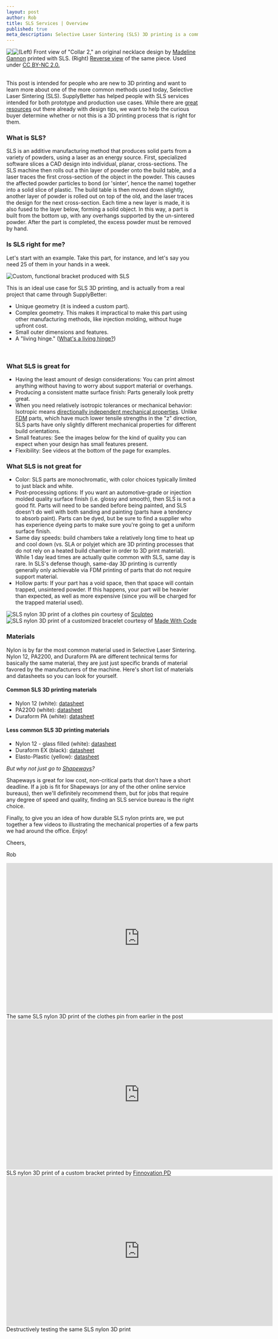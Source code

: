 ```yaml
--- 
layout: post
author: Rob
title: SLS Services | Overview
published: true
meta_description: Selective Laser Sintering (SLS) 3D printing is a commercial manufacturing process with nuances that need to be considered when designing your next custom part. 
---
```


<div style="display:inline-block; max-width:50%; float:left">
  <a href="https://s3.amazonaws.com/supplybetter_images/Blog+Images/sls_cover.jpg"><img src="https://s3.amazonaws.com/supplybetter_images/Blog+Images/sls_cover+copy-extra_small.jpg"></a>
</div>
<div style="display:inline-block; max-width:50%; float:left">
  <a href="https://s3.amazonaws.com/supplybetter_images/Blog+Images/sls_cover_back.jpg"><img src="https://s3.amazonaws.com/supplybetter_images/Blog+Images/sls_cover_back+copy-extra_small.jpg"></a>
</div>
<div class="footer" align="bottom">(Left) Front view of "Collar 2," an original necklace design by <a href="https://www.flickr.com/photos/53730604@N06/12076178515/in/photolist-jp8z9p-eWvTQf-26pkpw-dwzeKj-2jfZaw-jpaBN7-dwzg5G-4qrWTc-aRzfAD-ejcnvR-boThZW-9HZMiW-7fCpB3-d6quSy-bfJA1a-2mv2ij-dwtJDk-bA3QmZ-3HUyDd-j7TLHm-j7TRPy-ccBX83-j7PxuV-3KtQcJ-e6jUQ7-4qhNAY-8CZN4b-hVZX2M-eJQCXi-d6qrLN-d6qs79-d6qzNS-d6qAWy-d6qdF7-d6qrm7-eajiyj-n2oDE-P5iYB-7PTr8M-4JyRQA-3Hf6M3-5iZpB4-nfR49F-6mFeJw-4y8FLP-anKaYf-o1Tmry-cGWnBL-irD87Q-n2huR6" target="_blank">Madeline Gannon</a> printed with SLS. (Right) <a href="https://www.flickr.com/photos/53730604@N06/12076178275/in/photolist-jp8z5g-3HaURx-jp8z9p-eWvTQf-26pkpw-dwzeKj-2jfZaw-jpaBN7-dwzg5G-4qrWTc-aRzfAD-ejcnvR-boThZW-9HZMiW-7fCpB3-d6quSy-bfJA1a-2mv2ij-dwtJDk-bA3QmZ-3HUyDd-j7TLHm-j7TRPy-ccBX83-j7PxuV-3KtQcJ-e6jUQ7-4qhNAY-8CZN4b-hVZX2M-eJQCXi-d6qrLN-d6qs79-d6qzNS-d6qAWy-d6qdF7-d6qrm7-eajiyj-n2oDE-P5iYB-7PTr8M-4JyRQA-3Hf6M3-5iZpB4-nfR49F-6mFeJw-4y8FLP-anKaYf-o1Tmry-cGWnBL" target="_blank">Reverse view</a> of the same piece. Used under <a href="https://creativecommons.org/licenses/by-nc/2.0/legalcode" target="_blank">CC BY-NC 2.0.</a></div>

<br>
<p>This post is intended for people who are new to 3D printing and want to learn more about one of the more common methods used today, Selective Laser Sintering (SLS). SupplyBetter has helped people with SLS services intended for both prototype and production use cases. While there are <a href="http://www.shapeways.com/materials/strong-and-flexible-plastic?li=nav" target="_blank">great resources</a> out there already with design tips, we want to help the curious buyer determine whether or not this is a 3D printing process that is right for them.</p>

<h3>What is SLS?</h3>
<p>SLS is an additive manufacturing method that produces solid parts from a variety of powders, using a laser as an energy source. First, specialized software slices a CAD design into individual, planar, cross-sections. The SLS machine then rolls out a thin layer of powder onto the build table, and a laser traces the first cross-section of the object in the powder. This causes the affected powder particles to bond (or 'sinter', hence the name) together into a solid slice of plastic. The build table is then moved down slightly, another layer of powder is rolled out on top of the old, and the laser traces the design for the next cross-section. Each time a new layer is made, it is also fused to the layer below, forming a solid object. In this way, a part is built from the bottom up, with any overhangs supported by the un-sintered powder. After the part is completed, the excess powder must be removed by hand.</p>

<h3>Is SLS right for me?</h3>
<p>Let's start with an example. Take this part, for instance, and let's say you need 25 of them in your hands in a week.</p>


<div style="display:inline-block; max-width:100%; float:left">
  <a href="https://s3.amazonaws.com/supplybetter_images/Blog+Images/sls_services_3.jpg" target="_blank"><img src="https://s3.amazonaws.com/supplybetter_images/Blog+Images/sls_services_3+copy-small.jpg"></a>
</div>
<div class="footer" align="bottom">Custom, functional bracket produced with SLS</div>

<p>This is an ideal use case for SLS 3D printing, and is actually from a real project that came through SupplyBetter: 
  <ul>
    <li>Unique geometry (it is indeed a custom part).</li>
    <li>Complex geometry. This makes it impractical to make this part using other manufacturing methods, like injection molding, without huge upfront cost.</li>
    <li>Small outer dimensions and features.</li>
    <li>A "living hinge." (<a href="http://en.wikipedia.org/wiki/Living_hinge" target="_blank">What's a living hinge?</a>)</li>
  </ul>
</p>
<br>

<h3>What SLS is great for</h3>
<ul>
  <li>Having the least amount of design considerations: You can print almost anything without having to worry about support material or overhangs.</li>
  <li>Producing a consistent matte surface finish: Parts generally look pretty great.</li>
  <li>When you need relatively isotropic tolerances or mechanical behavior: Isotropic means <a href="http://en.wikipedia.org/wiki/Isotropy#Materials_science" target="_blank">directionally independent mechanical properties</a>. Unlike <a href="https://www.supplybetter.com/blog/what-to-expect-with-fdm.thml" target="_blank">FDM</a> parts, which have much lower tensile strengths in the "z" direction, SLS parts have only slightly different mechanical properties for different build orientations.</li>
  <li>Small features: See the images below for the kind of quality you can expect when your design has small features present. </li>
  <li>Flexibility: See videos at the bottom of the page for examples.</li>
</ul>

<h3>What SLS is not great for</h3>
<ul> 
  <li>Color: SLS parts are monochromatic, with color choices typically limited to just black and white.</li>
  <li>Post-processing options: If you want an automotive-grade or  injection molded quality surface finish (i.e. glossy and smooth), then SLS is not a good fit. Parts will need to be sanded before being painted, and SLS doesn't do well with both sanding and painting (parts have a tendency to absorb paint). Parts can be dyed, but be sure to find a supplier who has experience dyeing parts to make sure you're going to get a uniform surface finish. </li>
  <li>Same day speeds: build chambers take a relatively long time to heat up and cool down (vs. SLA or polyjet which are 3D printing processes that do not rely on a heated build chamber in order to 3D print material). While 1 day lead times are actually quite common with SLS, same day is rare. In SLS's defense though, same-day 3D printing is currently generally only achievable via FDM printing of parts that do not require support material.</li>
  <li>Hollow parts: If your part has a void space, then that space will contain trapped, unsintered powder. If this happens, your part will be heavier than expected, as well as more expensive (since you will be charged for the trapped material used).</li>
</ul>


<div style="display:inline-block; max-width:100%; float:left">
  <a href="https://s3.amazonaws.com/supplybetter_images/Blog+Images/sls_services_1.jpg" target="_blank"><img src="https://s3.amazonaws.com/supplybetter_images/Blog+Images/sls_services_1+copy-small.jpg"></a>
</div>
<div class="footer" align="bottom">SLS nylon 3D print of a clothes pin courtesy of <a href="https://www.supplybetter.com/suppliers/unitedstates/all/sculpteo" target="_blank">Sculpteo</a></div>

<div style="display:inline-block; max-width:100%; float:left">
  <a href="https://s3.amazonaws.com/supplybetter_images/Blog+Images/sls_services_2.jpg" target="_blank"><img src="https://s3.amazonaws.com/supplybetter_images/Blog+Images/sls_services_2+copy-small.jpg"></a>
</div>
<div class="footer" align="bottom">SLS nylon 3D print of a customized bracelet courtesy of <a href="http://www.shapeways.com/madewithcode" target="_blank">Made With Code</a></div>

<h3>Materials</h3>
<p> Nylon is by far the most common material used in Selective Laser Sintering. Nylon 12, PA2200, and Duraform PA are different technical terms for basically the same material, they are just just specific brands of material favored by the manufacturers of the machine. Here's short list of materials and datasheets so you can look for yourself.</p>
<h4>Common SLS 3D printing materials</h4>
<ul>
  <li>Nylon 12 (white): <a href="http://www.3dsystems.com/sites/www.3dsystems.com/files/DS_DuraForm_PA_US.pdf" target="_blank">datasheet</a></li>
  <li>PA2200 (white): <a href="https://www.solidconcepts.com/content/pdfs/material-specifications/sls-nylon-12-pa.pdf" target="_blank">datasheet</a></li>
  <li>Duraform PA (white): <a href="https://www.shapeways.com/rrstatic/material_docs/mds-strongflex.pdf" target="_blank">datasheet</a></li>
</ul>
<h4>Less common SLS 3D printing materials</h4>
<ul>
  <li>Nylon 12  - glass filled (white): <a href="https://www.solidconcepts.com/content/pdfs/material-specifications/sls-nylon-12-gf.pdf" target="_blank">datasheet</a></li>
  <li>Duraform EX (black): <a href="http://www.paramountind.com/pdfs/PI_DS_DuraForm_EX_US.pdf" target="_blank">datasheet</a></li>
  <li>Elasto-Plastic (yellow): <a href="https://www.shapeways.com/materials/elasto-plastic?li=nav" target="_blank">datasheet</a></li>
</ul>

<p><i>But why not just go to <a href="https://www.supplybetter.com/blog/shapeways-vs-supplybetter.html" target="_blank">Shapeways</a>?</i></p>
<p>Shapeways is great for low cost, non-critical parts that don't have a short deadline. If a job is fit for Shapeways (or any of the other online service bureaus), then we'll definitely recommend them, but for jobs that require any degree of speed and quality, finding an SLS service bureau is the right choice.</p>

<p>Finally, to give you an idea of how durable SLS nylon prints are, we put together a few videos to illustrating the mechanical properties of a few parts we had around the office. Enjoy!</p>

<p>Cheers,</p>
<p>Rob</p>

<iframe src="https://gfycat.com/ifr/FittingSlushyAmazonparrot" frameborder="0" scrolling="no" width="700" height="394" style="-webkit-backface-visibility: hidden;-webkit-transform: scale(1);" ></iframe>
<div class="footer" align="bottom">The same SLS nylon 3D print of the clothes pin from earlier in the post</div>

<iframe src="https://gfycat.com/ifr/QuarterlyJitteryAmericanwigeon" frameborder="0" scrolling="no" width="700" height="394" style="-webkit-backface-visibility: hidden;-webkit-transform: scale(1);" ></iframe>
<div class="footer" align="bottom">SLS nylon 3D print of a custom bracket printed by <a href="https://www.supplybetter.com/suppliers/unitedstates/newyork/finnovation" target="_blank">Finnovation PD</a></div>

<iframe src="https://gfycat.com/ifr/SecondhandImpeccableCardinal" frameborder="0" scrolling="no" width="700" height="394" style="-webkit-backface-visibility: hidden;-webkit-transform: scale(1);" ></iframe>
<div class="footer" align="bottom">Destructively testing the same SLS nylon 3D print</div>
